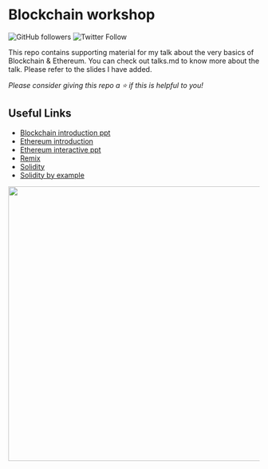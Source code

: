 # Blockchain workshop
![GitHub followers](https://img.shields.io/github/followers/Bhard27?style=social)
![Twitter Follow](https://img.shields.io/twitter/follow/AwkPranjal?style=social)

 This repo contains supporting material for my talk about the very basics of Blockchain & Ethereum. You can check out talks.md to know more about the talk. Please refer to the slides I have added.

 *Please consider giving this repo a ⭐ if this is helpful to you!*


## Useful Links
- [Blockchain introduction ppt](https://docs.google.com/presentation/d/1bo-kK0Cy9righ2SQYcf9YuYSIxfn1bfInsKTzEG8pmQ/edit?usp=sharing)
- [Ethereum introduction](https://docs.google.com/presentation/d/1lMsvrOPzJFYDWCcPkXMkgiYl1LzWkABGmT-DN7DuQag/edit?usp=sharing)
- [Ethereum interactive ppt](https://prezi.com/p/fzuvumj40nhq/?present=1)
- [Remix](https://remix.ethereum.org/)
- [Solidity](https://docs.soliditylang.org/en/v0.8.1/)
- [Solidity by example](https://solidity-by-example.org/)







<img src="https://raw.githubusercontent.com/Bhard27/Bhilai-Hacks-Blockchain-Talk/main/bhilaihacks-poster.jpg" height=550 width = 550>
